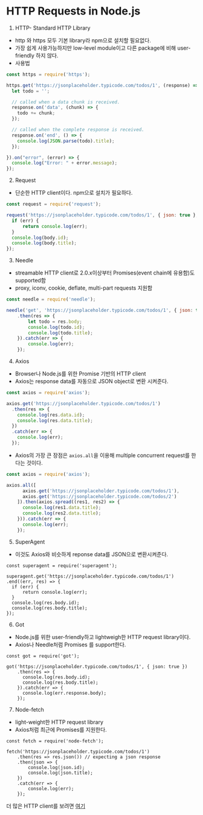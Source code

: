# HTTP Requests in Node.js
1. HTTP- Standard HTTP Library
* http 와 https 모두 기본 library라 npm으로 설치할 필요없다.
* 가장 쉽게 사용가능하지만 low-level module이고 다른 package에 비해 user-friendly 하지 않다.
* 사용법
```js
const https = require('https');

https.get('https://jsonplaceholder.typicode.com/todos/1', (response) => {
  let todo = '';

  // called when a data chunk is received.
  response.on('data', (chunk) => {
    todo += chunk;
  });

  // called when the complete response is received.
  response.on('end', () => {
    console.log(JSON.parse(todo).title);
  });

}).on("error", (error) => {
  console.log("Error: " + error.message);
});
```

2. Request
* 단순한 HTTP client이다. npm으로 설치가 필요하다.
```js
const request = require('request');

request('https://jsonplaceholder.typicode.com/todos/1', { json: true }, (err, res, body) => {
  if (err) { 
      return console.log(err); 
  }
  console.log(body.id);
  console.log(body.title);
});
```

3. Needle
* streamable HTTP client로 2.0.x이상부터 Promises(event chain에 유용함)도 supported함
* proxy, iconv, cookie, deflate, multi-part requests 지원함
```js
const needle = require('needle');

needle('get', 'https://jsonplaceholder.typicode.com/todos/1', { json: true })
    .then(res => {
        let todo = res.body;
        console.log(todo.id);
        console.log(todo.title);
    }).catch(err => {
        console.log(err);
    });
```

4. Axios 
* Browser나 Node.js를 위한 Promise 기반의  HTTP client
* Axios는 response data를 자동으로 JSON object로 변환 시켜준다. 
```js
const axios = require('axios');

axios.get('https://jsonplaceholder.typicode.com/todos/1')
  .then(res => {
    console.log(res.data.id);
    console.log(res.data.title);
  })
  .catch(err => {
    console.log(err);
  });
```
* Axios의 가장 큰 장점은 `axios.all`을 이용해 multiple concurrent request를 한다는 것이다.
```js
const axios = require('axios');

axios.all([
      axios.get('https://jsonplaceholder.typicode.com/todos/1'),
      axios.get('https://jsonplaceholder.typicode.com/todos/2')
    ]).then(axios.spread((res1, res2) => {
      console.log(res1.data.title);
      console.log(res2.data.title);
    })).catch(err => {
      console.log(err);
    });
```

5. SuperAgent
* 이것도 Axios와 비슷하게 reponse data를 JSON으로 변환시켜준다.
```
const superagent = require('superagent');

superagent.get('https://jsonplaceholder.typicode.com/todos/1')
.end((err, res) => {
  if (err) { 
      return console.log(err); 
  }
  console.log(res.body.id);
  console.log(res.body.title);
});
```

6. Got
* Node.js를 위한 user-friendly하고 lightweigh한 HTTP request library이다.
* Axios나 Needle처럼 Promises 를 support한다.
```
const got = require('got');

got('https://jsonplaceholder.typicode.com/todos/1', { json: true })
    .then(res => {
      console.log(res.body.id);
      console.log(res.body.title);
    }).catch(err => {
      console.log(err.response.body);
    });
```

7. Node-fetch
* light-weight한 HTTP request library
* Axios처럼 최근에 Promises를 지원한다.
```
const fetch = require('node-fetch');

fetch('https://jsonplaceholder.typicode.com/todos/1')
    .then(res => res.json()) // expecting a json response
    .then(json => {
        console.log(json.id);
        console.log(json.title);
    })
    .catch(err => {
        console.log(err);
    });
```

더 많은 HTTP client를 보려면 [여기](https://github.com/zeke/npm-collection-http-clients)
